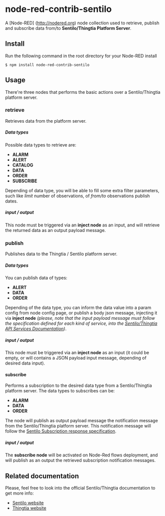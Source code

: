 node-red-contrib-sentilo
========================

A [Node-RED] (http://nodered.org) node collection used to retrieve, publish and subscribe data from/to **Sentilo/Thingtia Platform Server**.

## Install
Run the following command in the root directory for your Node-RED install

    $ npm install node-red-contrib-sentilo

## Usage

There're three nodes that performs the basic actions over a Sentilo/Thingtia platform server.

### retrieve
Retrieves data from the platform server. 
##### Data types
Possible data types to retrieve are: 
* **ALARM**
* **ALERT**
* **CATALOG**
* **DATA**
* **ORDER**
* **SUBSCRIBE**

Depending of data type, you will be able to fill some extra filter parameters, such like *limit* number of observations, of *from/to* observations publish dates.

##### input / output
This node must be triggered via an **inject node** as an input, and will retrieve the returned data as an output payload message.

### publish
Publishes data to the Thingtia / Sentilo platform server.
##### Data types
You can publish data of types: 
* **ALERT**
* **DATA**
* **ORDER**

Depending of the data type, you can inform the data value into a param config from node config page, or publish a body json message, injecting it via **inject node** *(please, note that the input payload message must follow the specification defined for each kind of service, into the [Sentilo/Thingtia API Services Documentation](http://www.sentilo.io/xwiki/bin/view/APIDocs/Services))*.

##### input / output
This node must be triggered via an **inject node** as an input (it could be empty, or will contains a JSON payload input message, depending of desired data input).

#### subscribe
Performs a subscription to the desired data type from a Sentilo/Thingtia platform server.
The data types to subscribes can be:
* **ALARM**
* **DATA**
* **ORDER**

The node will publish as output payload message the notification message from the Sentilo/Thingtia platform server. This notification message will follow the [Sentilo Subscription response specification](http://www.sentilo.io/xwiki/bin/view/APIDocs.Services/Subscription).

##### input / output
The **subscribe node** will be activated on Node-Red flows deployment, and will publish as an output the retrieved subscription notification messages.

## Related documentation

Please, feel free to look into the official Sentilo/Thingtia documentation to get more info:

* [Sentilo website](http://www.sentilo.io)
* [Thingtia website](http://www.thingtia.cloud)